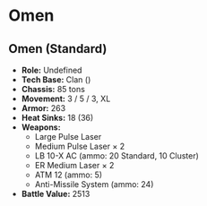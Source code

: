 # Omen
## Omen (Standard)
- **Role:** Undefined
- **Tech Base:** Clan ()
- **Chassis:** 85 tons
- **Movement:** 3 / 5 / 3, XL
- **Armor:** 263
- **Heat Sinks:** 18 (36)
- **Weapons:**
  - Large Pulse Laser
  - Medium Pulse Laser × 2
  - LB 10-X AC (ammo: 20 Standard, 10 Cluster)
  - ER Medium Laser × 2
  - ATM 12 (ammo: 5)
  - Anti-Missile System (ammo: 24)
- **Battle Value:** 2513

